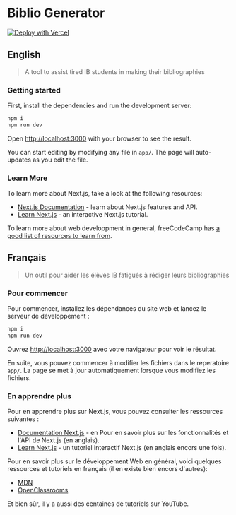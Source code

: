 # Biblio Generator
[![Deploy with Vercel](https://vercel.com/button)](https://vercel.com/new/clone?repository-url=https%3A%2F%2Fgithub.com%2Fbotatooo%2Fbiblio-generator)

## English

> A tool to assist tired IB students in making their bibliographies

### Getting started

First, install the dependencies and run the development server:

```bash
npm i
npm run dev
```

Open [http://localhost:3000](http://localhost:3000) with your browser to see the result.

You can start editing by modifying any file in `app/`. The page will auto-updates as you edit the file.

### Learn More

To learn more about Next.js, take a look at the following resources:

- [Next.js Documentation](https://nextjs.org/docs) - learn about Next.js features and API.
- [Learn Next.js](https://nextjs.org/learn) - an interactive Next.js tutorial.

To learn more about web developpment in general, freeCodeCamp has [a good list of resources to learn from](https://www.freecodecamp.org/news/learn-web-development-free-full-stack-developer-courses-for-beginners).

## Français

> Un outil pour aider les élèves IB fatigués à rédiger leurs bibliographies

### Pour commencer

Pour commencer, installez les dépendances du site web et lancez le serveur de développement :

```bash
npm i
npm run dev
```

Ouvrez [http://localhost:3000](http://localhost:3000) avec votre navigateur pour voir le résultat.

En suite, vous pouvez commencer à modifier les fichiers dans le reperatoire `app/`. La page se met à jour automatiquement lorsque vous modifiez les fichiers.

### En apprendre plus

Pour en apprendre plus sur Next.js, vous pouvez consulter les ressources suivantes :
- [Documentation Next.js](https://nextjs.org/docs) - en Pour en savoir plus sur les fonctionnalités et l'API de Next.js (en anglais).
- [Learn Next.js](https://nextjs.org/learn) - un tutoriel interactif Next.js (en anglais encors une fois).

Pour en savoir plus sur le développement Web en général, voici quelques ressources et tutoriels en français (il en existe bien encors d'autres):
- [MDN](https://developer.mozilla.org/fr/docs/Learn)
- [OpenClassrooms](https://openclassrooms.com/fr/courses/1603881-apprenez-a-creer-votre-site-web-avec-html5-et-css3)

Et bien sûr, il y a aussi des centaines de tutoriels sur YouTube.
